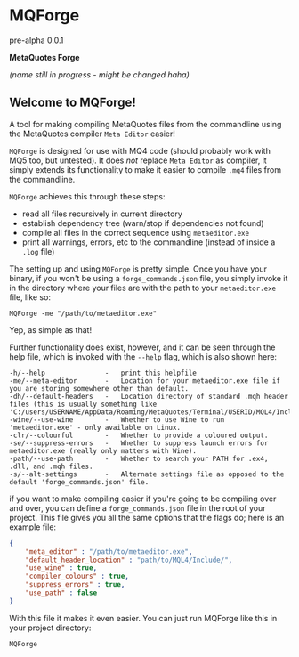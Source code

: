 # MQForge
pre-alpha 0.0.1

**MetaQuotes Forge**

*(name still in progress - might be changed haha)*

## Welcome to MQForge!
A tool for making compiling MetaQuotes files from the commandline using the MetaQuotes compiler `Meta Editor` easier!

`MQForge` is designed for use with MQ4 code (should probably work with MQ5 too, but untested). It does *not* replace `Meta Editor` as compiler, it simply extends its functionality to make it easier to compile `.mq4` files from the commandline. 

`MQForge` achieves this through these steps:
- read all files recursively in current directory
- establish dependency tree (warn/stop if dependencies not found)
- compile all files in the correct sequence using `metaeditor.exe`
- print all warnings, errors, etc to the commandline (instead of inside a `.log` file)

The setting up and using `MQForge` is pretty simple. Once you have your binary, if you won't be using a `forge_commands.json` file, you simply invoke it in the directory where your files are with the path to your `metaeditor.exe` file, like so:
```nu-script
MQForge -me "/path/to/metaeditor.exe"
```
Yep, as simple as that!

Further functionality does exist, however, and it can be seen through the help file, which is invoked with the `--help` flag, which is also shown here:
```
-h/--help               -   print this helpfile
-me/--meta-editor       -   Location for your metaeditor.exe file if you are storing somewhere other than default.
-dh/--default-headers   -   Location directory of standard .mqh header files (this is usually something like 'C:/users/USERNAME/AppData/Roaming/MetaQuotes/Terminal/USERID/MQL4/Include/').
-wine/--use-wine        -   Whether to use Wine to run 'metaeditor.exe' - only available on Linux.
-clr/--colourful        -   Whether to provide a coloured output.
-se/--suppress-errors   -   Whether to suppress launch errors for metaeditor.exe (really only matters with Wine).
-path/--use-path        -   Whether to search your PATH for .ex4, .dll, and .mqh files.
-s/--alt-settings       -   Alternate settings file as opposed to the default 'forge_commands.json' file.
```

if you want to make compiling easier if you're going to be compiling over and over, you can define a `forge_commands.json` file in the root of your project. This file gives you all the same options that the flags do; here is an example file:
```json
{
	"meta_editor" : "/path/to/metaeditor.exe",
	"default_header_location" : "path/to/MQL4/Include/",
	"use_wine" : true,
	"compiler_colours" : true,
	"suppress_errors" : true,
	"use_path" : false
}
```

With this file it makes it even easier. You can just run MQForge like this in your project directory:
```
MQForge
```
